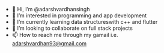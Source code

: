 - 👋 Hi, I’m @adarshvardhansingh
- 👀 I’m interested in programming and app development
- 🌱 I’m currently learning data structureswith c++ and flutter
- 💞️ I’m looking to collaborate on full stack projects
- 📫 How to reach me through my gamail i.e. adarshvardhan93@gmail.com

<!---
adarshvardhansingh/adarshvardhansingh is a ✨ special ✨ repository because its `README.md` (this file) appears on your GitHub profile.
You can click the Preview link to take a look at your changes.
--->
